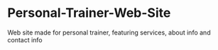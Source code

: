 # Personal-Trainer-Web-Site
Web site made for personal trainer, featuring services, about info and contact info

